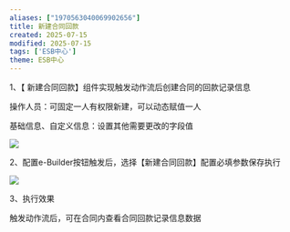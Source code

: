 ```yaml
---
aliases: ["1970563040069902656"]
title: 新建合同回款
created: 2025-07-15
modified: 2025-07-15
tags: ['ESB中心']
theme: ESB中心
---
```


1、【 新建合同回款】组件实现触发动作流后创建合同的回款记录信息

操作人员：可固定一人有权限新建，可以动态赋值一人

基础信息、自定义信息：设置其他需要更改的字段值

![](14b0f43c37b416edae7f672951d6571e.jpg)

2、配置e-Builder按钮触发后，选择【新建合同回款】配置必填参数保存执行

![](ce4fa90dfefbb4ba9645be7576ab04c9.jpg)

3、执行效果

触发动作流后，可在合同内查看合同回款记录信息数据